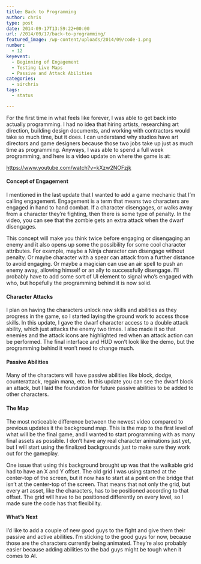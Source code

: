 ```yaml
---
title: Back to Programming
author: chris
type: post
date: 2014-09-17T13:59:22+00:00
url: /2014/09/17/back-to-programming/
featured_image: /wp-content/uploads/2014/09/code-1.png
number:
  - 12
keyevent:
  - Beginning of Engagement
  - Testing Live Maps
  - Passive and Attack Abilities
categories:
  - sirchris
tags:
  - status

---
```

For the first time in what feels like forever, I was able to get back into actually programming. I had no idea that hiring artists, researching art direction, building design documents, and working with contractors would take so much time, but it does. I can understand why studios have art directors and game designers because those two jobs take up just as much time as programming. Anyways, I was able to spend a full week programming, and here is a video update on where the game is at:
<!--more-->

https://www.youtube.com/watch?v=kXzw2NOFzjk

#### Concept of Engagement

I mentioned in the last update that I wanted to add a game mechanic that I&#8217;m calling engagement. Engagement is a term that means two characters are engaged in hand to hand combat. If a character disengages, or walks away from a character they&#8217;re fighting, then there is some type of penalty. In the video, you can see that the zombie gets an extra attack when the dwarf disengages.

This concept will make you think twice before engaging or disengaging an enemy and it also opens up some the possibility for some cool character attributes. For example, maybe a Ninja character can disengage without penalty. Or maybe character with a spear can attack from a further distance to avoid engaging. Or maybe a magician can use an air spell to push an enemy away, allowing himself or an ally to successfully disengage. I&#8217;ll probably have to add some sort of UI element to signal who&#8217;s engaged with who, but hopefully the programming behind it is now solid.

#### Character Attacks

I plan on having the characters unlock new skills and abilities as they progress in the game, so I started laying the ground work to access those skills. In this update, I gave the dwarf character access to a double attack ability, which just attacks the enemy two times. I also made it so that enemies and the attack icons are highlighted red when an attack action can be performed. The final interface and HUD won&#8217;t look like the demo, but the programming behind it won&#8217;t need to change much.

#### Passive Abilities

Many of the characters will have passive abilities like block, dodge, counterattack, regain mana, etc. In this update you can see the dwarf block an attack, but I laid the foundation for future passive abilities to be added to other characters.

#### The Map

The most noticeable difference between the newest video compared to previous updates it the background map. This is the map to the first level of what will be the final game, and I wanted to start programming with as many final assets as possible. I don&#8217;t have any real character animations just yet, but I will start using the finalized backgrounds just to make sure they work out for the gameplay.

One issue that using this background brought up was that the walkable grid had to have an X and Y offset. The old grid I was using started at the center-top of the screen, but it now has to start at a point on the bridge that isn&#8217;t at the center-top of the screen. That means that not only the grid, but every art asset, like the characters, has to be positioned according to that offset. The grid will have to be positioned differently on every level, so I made sure the code has that flexibility.

#### What&#8217;s Next

I&#8217;d like to add a couple of new good guys to the fight and give them their passive and active abilities. I&#8217;m sticking to the good guys for now, because those are the characters currently being animated. They&#8217;re also probably easier because adding abilities to the bad guys might be tough when it comes to AI.